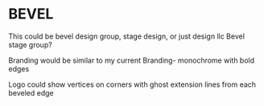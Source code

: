 # BEVEL

This could be bevel design group, stage design, or just design llc
Bevel stage group?

Branding would be similar to my current Branding- monochrome with bold edges

Logo could show vertices on corners with ghost extension lines from each beveled edge